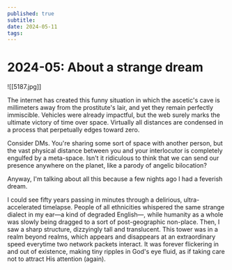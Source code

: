 ```yaml
---
published: true
subtitle: 
date: 2024-05-11
tags: 
---
```


#  2024-05: About a strange dream
![[5187.jpg]]

The internet has created this funny situation in which the ascetic's cave is millimeters away from the prostitute's lair, and yet they remain perfectly immiscible. Vehicles were already impactful, but the web surely marks the ultimate victory of time over space. Virtually all distances are condensed in a process that perpetually edges toward zero.

Consider DMs. You're sharing some sort of space with another person, but the vast physical distance between you and your interlocutor is completely engulfed by a meta-space. Isn't it ridiculous to think that we can send our presence anywhere on the planet, like a parody of angelic bilocation?

Anyway, I'm talking about all this because a few nights ago I had a feverish dream. 

I could see fifty years passing in minutes through a delirious, ultra-accelerated timelapse. People of all ethnicities whispered the same strange dialect in my ear—a kind of degraded English—, while humanity as a whole was slowly being dragged to a sort of post-geographic non-place. Then, I saw a sharp structure, dizzyingly tall and translucent. This tower was in a realm beyond realms, which appears and disappears at an extraordinary speed everytime two network packets interact. It was forever flickering in and out of existence, making tiny ripples in God's eye fluid, as if taking care not to attract His attention (again).